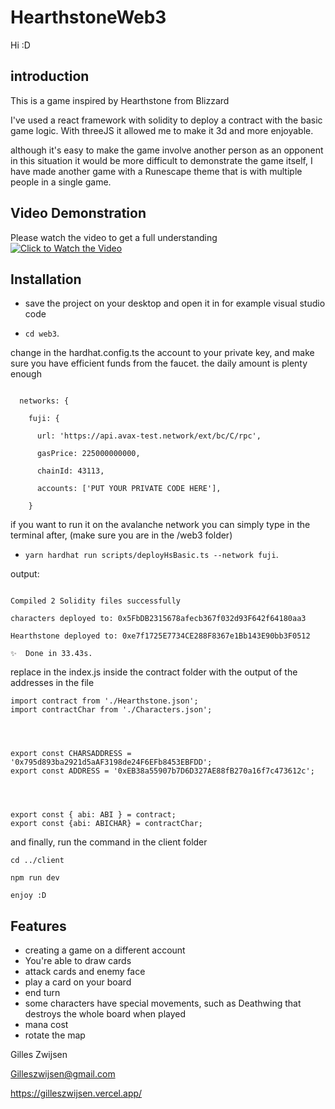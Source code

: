 # HearthstoneWeb3

Hi :D

## introduction

This is a game inspired by Hearthstone from Blizzard

I've used a react framework with solidity to deploy a contract with the basic game logic.
With threeJS it allowed me to make it 3d and more enjoyable.

although it's easy to make the game involve another person as an opponent in this situation it would be more difficult to demonstrate the game itself,
I have made another game with a Runescape theme that is with multiple people in a single game.

## Video Demonstration

Please watch the video to get a full understanding 
[![Click to Watch the Video](https://img.youtube.com/vi/tCeUu5a_mSk/0.jpg)](https://www.youtube.com/watch?v=tCeUu5a_mSk)


## Installation

-  save the project on your desktop and open it in for example visual studio code

- `cd web3`.




change in the hardhat.config.ts the account to your private key, and make sure you have efficient funds from the faucet. the daily amount is plenty enough

```

  networks: {
  
    fuji: {
    
      url: 'https://api.avax-test.network/ext/bc/C/rpc',
      
      gasPrice: 225000000000,
      
      chainId: 43113,
      
      accounts: ['PUT YOUR PRIVATE CODE HERE'],
      
    }
```
  
if you want to run it on the avalanche network you can simply type in the terminal after, (make sure you are in the /web3 folder)

- `yarn hardhat run scripts/deployHsBasic.ts --network fuji`.


output:
```

Compiled 2 Solidity files successfully

characters deployed to: 0x5FbDB2315678afecb367f032d93F642f64180aa3

Hearthstone deployed to: 0xe7f1725E7734CE288F8367e1Bb143E90bb3F0512

✨  Done in 33.43s.

```


replace in the index.js inside the contract folder with the output of the addresses in the file

```
import contract from './Hearthstone.json';
import contractChar from './Characters.json';




export const CHARSADDRESS = '0x795d893ba2921d5aAF3198de24F6EFb8453EBFDD';
export const ADDRESS = '0xEB38a55907b7D6D327AE88fB270a16f7c473612c';




export const { abi: ABI } = contract;
export const {abi: ABICHAR} = contractChar;
```


and finally, run the command in the client folder

```
cd ../client

npm run dev

enjoy :D

```

## Features

- creating a game on a different account
- You're able to draw cards
- attack cards and enemy face
- play a card on your board
- end turn
- some characters have special movements, such as Deathwing that destroys the whole board when played
- mana cost
- rotate the map
  

Gilles Zwijsen

Gilleszwijsen@gmail.com

https://gilleszwijsen.vercel.app/
